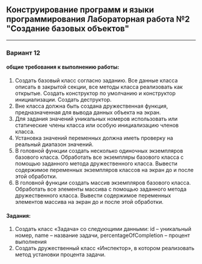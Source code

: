 ## Конструирование программ и языки программирования Лабораторная работа №2 "Создание базовых объектов"

___

### Вариант 12
#### общие требования к выполнению работы: 
1. Создать базовый класс согласно заданию. Все данные класса описать в закрытой секции, все методы класса реализовать как открытые. Создать конструктор по умолчанию и конструктор инициализации. Создать деструктор.
2. Вне класса должна быть создана дружественная функция, предназначенная для вывода данных объекта на экран.
3. Для задания значений уникальных номеров использовать или статические члены класса или особую инициализацию членов класса.
4. Установка значений переменных должна иметь проверку на реальный диапазон значений.
5. В головной функции создать несколько одиночных экземпляров базового класса. Обработать все экземпляры базового класса с помощью заданного метода дружественного класса. Вывести содержимое переменных экземпляров классов на экран до и после этой обработки.
6. В головной функции создать массив экземпляров базового класса. Обработать все элементы массива с помощью заданного метода дружественного класса. Вывести содержимое переменных элементов массива на экран до и после этой обработки.

#### Задания:
1. Создать класс «Задача» со следующими данными: id – уникальный номер, name – название задачи, percentageOfCompletion – процент выполнения
2. Создать дружественный класс «Инспектор», в котором реализовать метод установки процента задачи.



